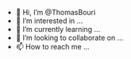 - 👋 Hi, I’m @ThomasBouri
- 👀 I’m interested in ...
- 🌱 I’m currently learning ...
- 💞️ I’m looking to collaborate on ...
- 📫 How to reach me ...

<!---
ThomasBouri/ThomasBouri is a ✨ special ✨ repository because its `README.md` (this file) appears on your GitHub profile.
You can click the Preview link to take a look at your changes.
--->
